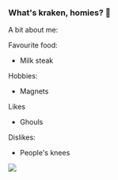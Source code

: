 ### What's kraken, homies? 👋

<!--
**Connell97/Connell97** is a ✨ _special_ ✨ repository because its `README.md` (this file) appears on your GitHub profile.

Here are some ideas to get you started:

- 🔭 I’m currently working on ...
- 🌱 I’m currently learning ...
- 👯 I’m looking to collaborate on ...
- 🤔 I’m looking for help with ...
- 💬 Ask me about ...
- 📫 How to reach me: ...
- 😄 Pronouns: ...
- ⚡ Fun fact: ...
-->

A bit about me:

Favourite food:
- Milk steak

Hobbies:
- Magnets

Likes
- Ghouls

Dislikes:
- People's knees

![](https://github.com/Connell97/Connell97/blob/main/images/nemo.gif?raw=true)
